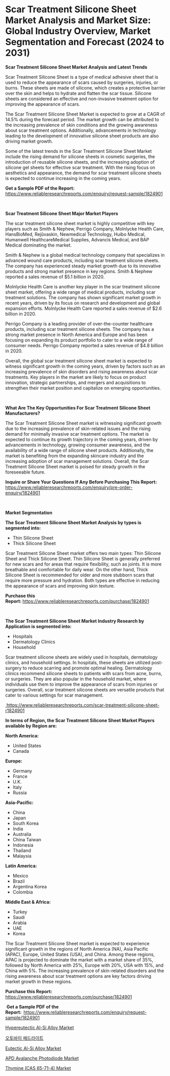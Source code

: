 <p><h1>Scar Treatment Silicone Sheet Market Analysis and Market Size: Global Industry Overview, Market Segmentation and Forecast (2024 to 2031)</h1></p><p><strong>Scar Treatment Silicone Sheet Market Analysis and Latest Trends</strong></p>
<p><p>Scar Treatment Silicone Sheet is a type of medical adhesive sheet that is used to reduce the appearance of scars caused by surgeries, injuries, or burns. These sheets are made of silicone, which creates a protective barrier over the skin and helps to hydrate and flatten the scar tissue. Silicone sheets are considered an effective and non-invasive treatment option for improving the appearance of scars.</p><p>The Scar Treatment Silicone Sheet Market is expected to grow at a CAGR of 14.5% during the forecast period. The market growth can be attributed to the increasing prevalence of skin conditions and the growing awareness about scar treatment options. Additionally, advancements in technology leading to the development of innovative silicone sheet products are also driving market growth.</p><p>Some of the latest trends in the Scar Treatment Silicone Sheet Market include the rising demand for silicone sheets in cosmetic surgeries, the introduction of reusable silicone sheets, and the increasing adoption of silicone gel sheets for effective scar treatment. With the rising focus on aesthetics and appearance, the demand for scar treatment silicone sheets is expected to continue increasing in the coming years.</p></p>
<p><strong>Get a Sample PDF of the Report:&nbsp;</strong> <a href="https://www.reliableresearchreports.com/enquiry/request-sample/1824901">https://www.reliableresearchreports.com/enquiry/request-sample/1824901</a></p>
<p>&nbsp;</p>
<p><strong>Scar Treatment Silicone Sheet Major Market Players</strong></p>
<p><p>The scar treatment silicone sheet market is highly competitive with key players such as Smith & Nephew, Perrigo Company, Molnlycke Health Care, HansBioMed, Rejûvaskin, Newmedical Technology, Huibo Medical, Humanwell HealthcareMedical Supplies, Advancis Medical, and BAP Medical dominating the market.</p><p>Smith & Nephew is a global medical technology company that specializes in advanced wound care products, including scar treatment silicone sheets. The company has experienced steady market growth due to its innovative products and strong market presence in key regions. Smith & Nephew reported a sales revenue of $5.1 billion in 2020.</p><p>Molnlycke Health Care is another key player in the scar treatment silicone sheet market, offering a wide range of medical products, including scar treatment solutions. The company has shown significant market growth in recent years, driven by its focus on research and development and global expansion efforts. Molnlycke Health Care reported a sales revenue of $2.6 billion in 2020.</p><p>Perrigo Company is a leading provider of over-the-counter healthcare products, including scar treatment silicone sheets. The company has a strong market presence in North America and Europe and has been focusing on expanding its product portfolio to cater to a wide range of consumer needs. Perrigo Company reported a sales revenue of $4.8 billion in 2020.</p><p>Overall, the global scar treatment silicone sheet market is expected to witness significant growth in the coming years, driven by factors such as an increasing prevalence of skin disorders and rising awareness about scar treatments. Key players in the market are likely to focus on product innovation, strategic partnerships, and mergers and acquisitions to strengthen their market position and capitalize on emerging opportunities.</p></p>
<p>&nbsp;</p>
<p><strong>What Are The Key Opportunities For Scar Treatment Silicone Sheet Manufacturers?</strong></p>
<p><p>The Scar Treatment Silicone Sheet market is witnessing significant growth due to the increasing prevalence of skin-related issues and the rising demand for minimally invasive scar treatment options. The market is expected to continue its growth trajectory in the coming years, driven by advancements in technology, growing consumer awareness, and the availability of a wide range of silicone sheet products. Additionally, the market is benefiting from the expanding skincare industry and the increasing adoption of scar management solutions. Overall, the Scar Treatment Silicone Sheet market is poised for steady growth in the foreseeable future.</p></p>
<p><strong>Inquire or Share Your Questions If Any Before Purchasing This Report:</strong> <a href="https://www.reliableresearchreports.com/enquiry/pre-order-enquiry/1824901">https://www.reliableresearchreports.com/enquiry/pre-order-enquiry/1824901</a></p>
<p>&nbsp;</p>
<p><strong>Market Segmentation</strong></p>
<p><strong>The Scar Treatment Silicone Sheet Market Analysis by types is segmented into:</strong></p>
<p><ul><li>Thin Silicone Sheet</li><li>Thick Silicone Sheet</li></ul></p>
<p><p>Scar Treatment Silicone Sheet market offers two main types: Thin Silicone Sheet and Thick Silicone Sheet. Thin Silicone Sheet is generally preferred for new scars and for areas that require flexibility, such as joints. It is more breathable and comfortable for daily wear. On the other hand, Thick Silicone Sheet is recommended for older and more stubborn scars that require more pressure and hydration. Both types are effective in reducing the appearance of scars and improving skin texture.</p></p>
<p><strong>Purchase this Report:&nbsp;</strong><a href="https://www.reliableresearchreports.com/purchase/1824901">https://www.reliableresearchreports.com/purchase/1824901</a></p>
<p>&nbsp;</p>
<p><strong>The Scar Treatment Silicone Sheet Market Industry Research by Application is segmented into:</strong></p>
<p><ul><li>Hospitals</li><li>Dermatology Clinics</li><li>Household</li></ul></p>
<p><p>Scar treatment silicone sheets are widely used in hospitals, dermatology clinics, and household settings. In hospitals, these sheets are utilized post-surgery to reduce scarring and promote optimal healing. Dermatology clinics recommend silicone sheets to patients with scars from acne, burns, or surgeries. They are also popular in the household market, where individuals use them to improve the appearance of scars from injuries or surgeries. Overall, scar treatment silicone sheets are versatile products that cater to various settings for scar management.</p></p>
<p><a href="https://www.reliableresearchreports.com/scar-treatment-silicone-sheet-r1824901">&nbsp;https://www.reliableresearchreports.com/scar-treatment-silicone-sheet-r1824901</a></p>
<p><strong>In terms of Region, the Scar Treatment Silicone Sheet Market Players available by Region are:</strong></p>
<p>
    <p> <strong> North America: </strong>
        <ul>
            <li>United States</li>
            <li>Canada</li>
        </ul>
        </p> 
    <p> <strong> Europe: </strong>
        <ul>
            <li>Germany</li>
            <li>France</li>
            <li>U.K.</li>
            <li>Italy</li>
            <li>Russia</li>
        </ul>
        </p> 
    <p> <strong> Asia-Pacific: </strong>
        <ul>
            <li>China</li>
            <li>Japan</li>
            <li>South Korea</li>
            <li>India</li>
            <li>Australia</li>
            <li>China Taiwan</li>
            <li>Indonesia</li>
            <li>Thailand</li>
            <li>Malaysia</li>
        </ul>
        </p> 
    <p> <strong> Latin America: </strong>
        <ul>
            <li>Mexico</li>
            <li>Brazil</li>
            <li>Argentina Korea</li>
            <li>Colombia</li>
        </ul>
        </p> 
    <p> <strong> Middle East & Africa: </strong>
        <ul>
            <li>Turkey</li>
            <li>Saudi</li>
            <li>Arabia</li>
            <li>UAE</li>
            <li>Korea</li>
        </ul>
    </p>
    </p>
<p><p>The Scar Treatment Silicone Sheet market is expected to experience significant growth in the regions of North America (NA), Asia Pacific (APAC), Europe, United States (USA), and China. Among these regions, APAC is projected to dominate the market with a market share of 35%, followed by North America with 25%, Europe with 20%, USA with 15%, and China with 5%. The increasing prevalence of skin-related disorders and the rising awareness about scar treatment options are key factors driving market growth in these regions.</p></p>
<p><strong>Purchase this Report: </strong><a href="https://www.reliableresearchreports.com/purchase/1824901">https://www.reliableresearchreports.com/purchase/1824901</a></p>
<p>&nbsp;<strong>Get a Sample PDF of the Report:&nbsp;&nbsp;</strong><a href="https://www.reliableresearchreports.com/enquiry/request-sample/1824901">https://www.reliableresearchreports.com/enquiry/request-sample/1824901</a></p>
<p><strong></strong></p>
<p><p><a href="https://issuu.com/reportprime-2/docs/hypereutectic-al-si-alloy-market-size-2030.pptx">Hypereutectic Al-Si Alloy Market</a></p><p><a href="https://github.com/TitusBoyer1/Market-Research-Report-List-1/blob/main/137092046993.md">오토바이 헤드라이트</a></p><p><a href="https://issuu.com/reportprime-2/docs/eutectic-al-si-alloy-market-size-2030.pptx">Eutectic Al-Si Alloy Market</a></p><p><a href="https://www.linkedin.com/pulse/apd-avalanche-photodiode-market-insight-trends-growth-forecasted-icprf?trackingId=zCi5%2B83AQu5K208tsaMrww%3D%3D">APD Avalanche Photodiode Market</a></p><p><a href="https://github.com/Alonsoolds3wq1d81czn8rbol/Market-Research-Report-List-2/blob/main/thymine-cas-65-71-4-market.md">Thymine (CAS 65-71-4) Market</a></p></p>